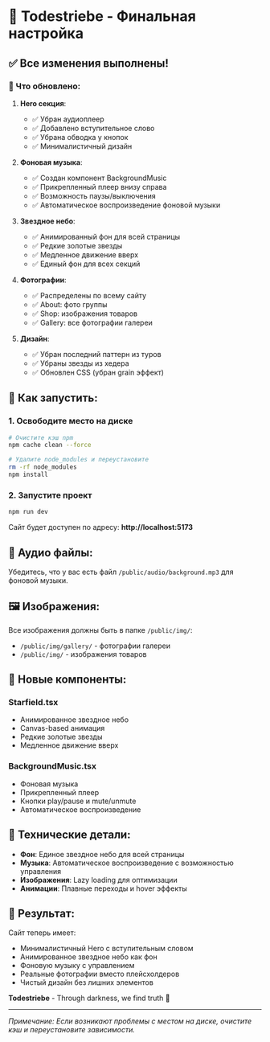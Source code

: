# 🎸 Todestriebe - Финальная настройка

## ✅ Все изменения выполнены!

### 🎨 Что обновлено:

1. **Hero секция**:
   - ✅ Убран аудиоплеер
   - ✅ Добавлено вступительное слово
   - ✅ Убрана обводка у кнопок
   - ✅ Минималистичный дизайн

2. **Фоновая музыка**:
   - ✅ Создан компонент BackgroundMusic
   - ✅ Прикрепленный плеер внизу справа
   - ✅ Возможность паузы/выключения
   - ✅ Автоматическое воспроизведение фоновой музыки

3. **Звездное небо**:
   - ✅ Анимированный фон для всей страницы
   - ✅ Редкие золотые звезды
   - ✅ Медленное движение вверх
   - ✅ Единый фон для всех секций

4. **Фотографии**:
   - ✅ Распределены по всему сайту
   - ✅ About: фото группы
   - ✅ Shop: изображения товаров
   - ✅ Gallery: все фотографии галереи

5. **Дизайн**:
   - ✅ Убран последний паттерн из туров
   - ✅ Убраны звезды из хедера
   - ✅ Обновлен CSS (убран grain эффект)

## 🚀 Как запустить:

### 1. Освободите место на диске
```bash
# Очистите кэш npm
npm cache clean --force

# Удалите node_modules и переустановите
rm -rf node_modules
npm install
```

### 2. Запустите проект
```bash
npm run dev
```

Сайт будет доступен по адресу: **http://localhost:5173**

## 🎵 Аудио файлы:

Убедитесь, что у вас есть файл `/public/audio/background.mp3` для фоновой музыки.

## 🖼 Изображения:

Все изображения должны быть в папке `/public/img/`:
- `/public/img/gallery/` - фотографии галереи
- `/public/img/` - изображения товаров

## 🎨 Новые компоненты:

### Starfield.tsx
- Анимированное звездное небо
- Canvas-based анимация
- Редкие золотые звезды
- Медленное движение вверх

### BackgroundMusic.tsx
- Фоновая музыка
- Прикрепленный плеер
- Кнопки play/pause и mute/unmute
- Автоматическое воспроизведение

## 🔧 Технические детали:

- **Фон**: Единое звездное небо для всей страницы
- **Музыка**: Автоматическое воспроизведение с возможностью управления
- **Изображения**: Lazy loading для оптимизации
- **Анимации**: Плавные переходы и hover эффекты

## 🌟 Результат:

Сайт теперь имеет:
- Минималистичный Hero с вступительным словом
- Анимированное звездное небо как фон
- Фоновую музыку с управлением
- Реальные фотографии вместо плейсхолдеров
- Чистый дизайн без лишних элементов

**Todestriebe** - Through darkness, we find truth 🖤

---

*Примечание: Если возникают проблемы с местом на диске, очистите кэш и переустановите зависимости.*

